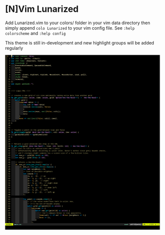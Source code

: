 # [N]Vim Lunarized
Add Lunarized.vim to your colors/ folder in your vim data directory then simply append `colo Lunarized` to your vim config file. See `:help colorscheme` and `:help config`

This theme is still in-development and new highlight groups will be added regularly

<img src="./screenshot.png">
